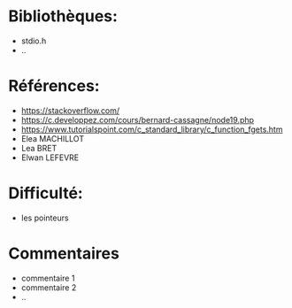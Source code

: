 # Bibliothèques:               
* stdio.h               
* ..              

# Références:               
* https://stackoverflow.com/
* https://c.developpez.com/cours/bernard-cassagne/node19.php
* https://www.tutorialspoint.com/c_standard_library/c_function_fgets.htm
* Elea MACHILLOT 
* Lea BRET
* Elwan LEFEVRE


# Difficulté:               
* les pointeurs            

# Commentaires               
* commentaire 1               
* commentaire 2               
* ..             
